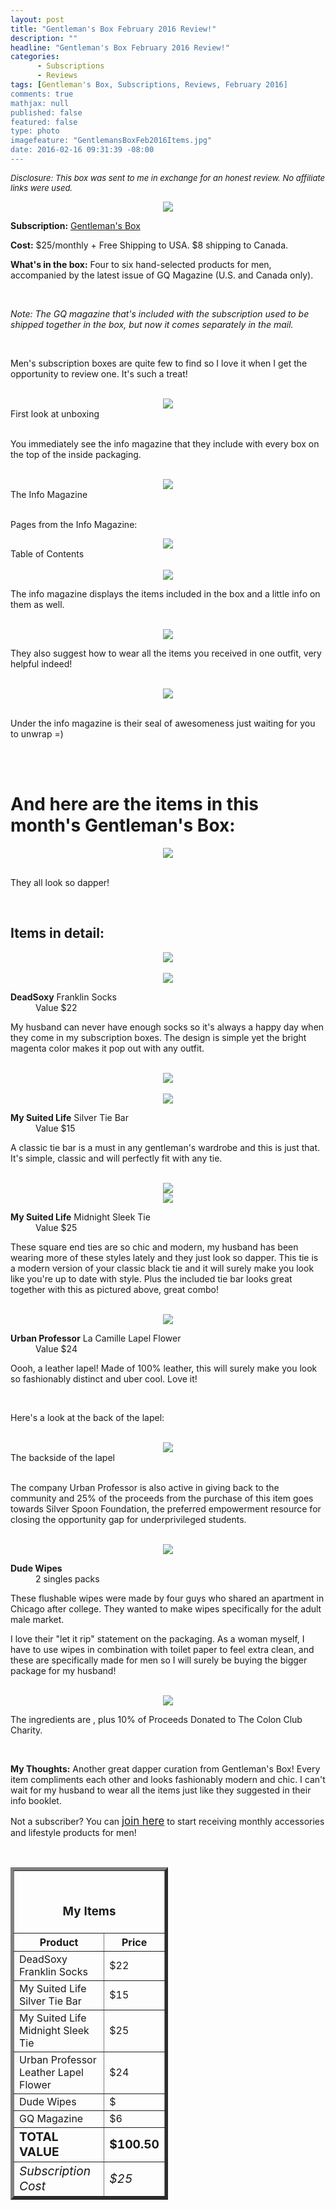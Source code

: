 ```yaml
---
layout: post
title: "Gentleman's Box February 2016 Review!"
description: ""
headline: "Gentleman's Box February 2016 Review!"
categories: 
      - Subscriptions
      - Reviews
tags: [Gentleman's Box, Subscriptions, Reviews, February 2016]
comments: true
mathjax: null
published: false
featured: false
type: photo
imagefeature: "GentlemansBoxFeb2016Items.jpg"
date: 2016-02-16 09:31:39 -08:00
---
```


<i><font size="2">Disclosure: This box was sent to me in exchange for an honest review. No affiliate links were used.</font></i>

<center><a href="https://gentlemansbox.com" target="_blank">
<img src="/images/GentlemansBoxFeb2016Box.jpg" border="0" style="border:none;max-width:100%;" />
</a></center>

<p><b>Subscription:</b> <a href="https://gentlemansbox.com" target="_blank">Gentleman's Box</a></p>
<p><b>Cost:</b> $25/monthly + Free Shipping to USA. $8 shipping to Canada.</p>
<p><b>What's in the box:</b> Four to six hand-selected products for men, accompanied by the latest issue of GQ Magazine (U.S. and Canada only).</p>
<br>

<p><i>Note: The GQ magazine that's included with the subscription used to be shipped together in the box, but now it comes separately in the mail.</i></p>

<br>

<p>Men's subscription boxes are quite few to find so I love it when I get the opportunity to review one. It's such a treat!</p>

<br>

<center><img src='/images/GentlemansBoxFeb2016OpenBox.jpg'></center>
<figcaption>First look at unboxing</figcaption> 

<br>

<p>You immediately see the info magazine that they include with every box on the top of the inside packaging.</p>

<br>

<center><img src='/images/GentlemansBoxFeb2016Info.jpg'></center>
<figcaption>The Info Magazine</figcaption>

<br>

<p>Pages from the Info Magazine:</p>

<center><img src='/images/GentlemansBoxFeb2016Info2.jpg'></center>
<figcaption>Table of Contents</figcaption>

<br>

<center><img src='/images/GentlemansBoxFeb2016Info3.jpg'></center>

<p>The info magazine displays the items included in the box and a little info on them as well.</p>

<br>

<center><img src='/images/GentlemansBoxFeb2016Info4.jpg'></center>

<p>They also suggest how to wear all the items you received in one outfit, very helpful indeed!</p>

<br>

<center><img src='/images/GentlemansBoxFeb2016OpenBox2.jpg'></center>

<br>

<p>Under the info magazine is their seal of awesomeness just waiting for you to unwrap =)</p>

<br>

<br>

# And here are the items in this month's Gentleman's Box:

<center><img src='/images/GentlemansBoxFeb2016Items.jpg'></center>

<br>

<p>They all look so dapper!</p>

<br>

## Items in detail:

<center><img src='/images/GentlemansBoxFeb2016DeadSoxyFranklinSocks.jpg'></center>

<br>

<center><img src='/images/GentlemansBoxFeb2016DeadSoxyFranklinSocks2.jpg'></center>

<DL>
<DT><b>DeadSoxy</b> Franklin Socks</DT>
<DD>Value $22</DD>
</DL>

<p>My husband can never have enough socks so it's always a happy day when they come in my subscription boxes. The design is simple yet the bright magenta color makes it pop out with any outfit.</p>

<br>

<center><img src='/images/GentlemansBoxFeb2016MySuitedLifeSilverTieBar.jpg'></center>

<br>

<center><img src='/images/GentlemansBoxFeb2016MySuitedLifeSilverTieBar2.jpg'></center>

<DL>
<DT><b>My Suited Life</b> Silver Tie Bar</DT>
<DD>Value $15</DD>
</DL>

<p>A classic tie bar is a must in any gentleman's wardrobe and this is just that. It's simple, classic and will perfectly fit with any tie.</p>

<br>

<center><img src='/images/GentlemansBoxFeb2016MySuitedLifeMidnightSleekTie.jpg'></center>

<center><img src='/images/GentlemansBoxFeb2016MySuitedLifeMidnightSleekTie2.jpg'></center>

<DL>
<DT><b>My Suited Life</b> Midnight Sleek Tie</DT>
<DD>Value $25</DD>
</DL>

<p>These square end ties are so chic and modern, my husband has been wearing more of these styles lately and they just look so dapper. This tie is a modern version of your classic black tie and it will surely make you look like you're up to date with style. Plus the included tie bar looks great together with this as pictured above, great combo!</p>

<br>

<center><img src='/images/GentlemansBoxFeb2016UrbanProfessorLaCamilleLapelFlower.jpg'></center>
<DL>
<DT><b>Urban Professor</b> La Camille Lapel Flower</DT>
<DD>Value $24</DD>
</DL>

<p>Oooh, a leather lapel! Made of 100% leather, this will surely make you look so fashionably distinct and uber cool. Love it!</p>

<br>

<p>Here's a look at the back of the lapel:</p>

<br>

<center><img src='/images/GentlemansBoxFeb2016UrbanProfessorLaCamilleLapelFlower2.jpg'></center>
<figcaption>The backside of the lapel</figcaption>

<br>

<p>The company Urban Professor is also active in giving back to the community and 25% of the proceeds from the purchase of this item goes towards Silver Spoon Foundation, the preferred empowerment resource for closing the opportunity gap for underprivileged students.</p>

<br>

<center><img src='/images/GentlemansBoxFeb2016DudeWipes.jpg'></center>
<DL>
<DT><b>Dude Wipes</b></DT>
<DD>2 singles packs</DD>
</DL>

<p>These flushable wipes were made by four guys who shared an apartment in Chicago after college. They wanted to make wipes specifically for the adult male market.</p>

<p>I love their "let it rip" statement on the packaging. As a woman myself, I have to use wipes in combination with toilet paper to feel extra clean, and these are specifically made for men so I will surely be buying the bigger package for my husband!</p>

<br>

<center><img src='/images/GentlemansBoxFeb2016DudeWipes2.jpg'></center>

<p>The ingredients are , plus 10% of Proceeds Donated to The Colon Club Charity.</p>

<br>

<p><i class="icon-exclamation-sign"></i><b> My Thoughts:</b> Another great dapper curation from Gentleman's Box! Every item compliments each other and looks fashionably modern and chic. I can't wait for my husband to wear all the items just like they suggested in their info booklet.</p>

<p>Not a subscriber? You can <a href="https://gentlemansbox.com"><big>join here</big></a> to start receiving monthly accessories and lifestyle products for men!</p>
<br>

<TABLE  BORDER="5" style="width:50%">
   <TR>
      <TH COLSPAN="2">
         <H3><BR><center>My Items</center></H3>
      </TH>
   </TR>
      <TH>Product</TH>
      <TH>Price</TH>
  <TR>
      <TD>DeadSoxy Franklin Socks</TD>
      <TD>$22</TD>
   </TR>
   <TR>
      <TD>My Suited Life Silver Tie Bar</TD>
      <TD>$15</TD>
   </TR>
  <TR>
      <TD>My Suited Life Midnight Sleek Tie</TD>
      <TD>$25</TD>
   </TR>
   <TR>
      <TD>Urban Professor Leather Lapel Flower</TD>
      <TD>$24</TD>
   </TR>
   <TR>
      <TD>Dude Wipes</TD>
      <TD>$</TD>
   </TR>
   <TR>
      <TD>GQ Magazine</TD>
      <TD>$6</TD>
   </TR>
   <TR>
      <TD><b><big>TOTAL VALUE</big></b></TD>
      <TD><b><big>$100.50</big></b></TD>
   </TR>
   <TR>
      <TD><i><big>Subscription Cost</big></i></TD>
      <TD><i><big>$25</big></i></TD>
   </TR>
</TABLE>
